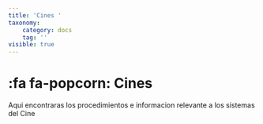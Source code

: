 ```yaml
---
title: 'Cines '
taxonomy:
    category: docs
    tag: ''
visible: true
---
```


# :fa fa-popcorn: Cines

Aqui encontraras los procedimientos  e informacion relevante a los sistemas del Cine